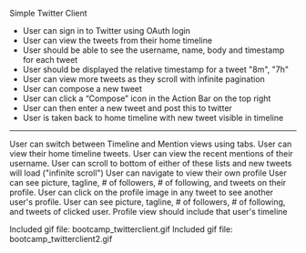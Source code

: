 Simple Twitter Client

- User can sign in to Twitter using OAuth login
- User can view the tweets from their home timeline
- User should be able to see the username, name, body and timestamp for each tweet
- User should be displayed the relative timestamp for a tweet "8m", "7h"
- User can view more tweets as they scroll with infinite pagination
- User can compose a new tweet
- User can click a “Compose” icon in the Action Bar on the top right
- User can then enter a new tweet and post this to twitter
- User is taken back to home timeline with new tweet visible in timeline

-----------

User can switch between Timeline and Mention views using tabs.
User can view their home timeline tweets.
User can view the recent mentions of their username.
User can scroll to bottom of either of these lists and new tweets will load ("infinite scroll")
User can navigate to view their own profile
User can see picture, tagline, # of followers, # of following, and tweets on their profile.
User can click on the profile image in any tweet to see another user's profile.
User can see picture, tagline, # of followers, # of following, and tweets of clicked user.
Profile view should include that user's timeline

Included gif file: bootcamp_twitterclient.gif
Included gif file: bootcamp_twitterclient2.gif
